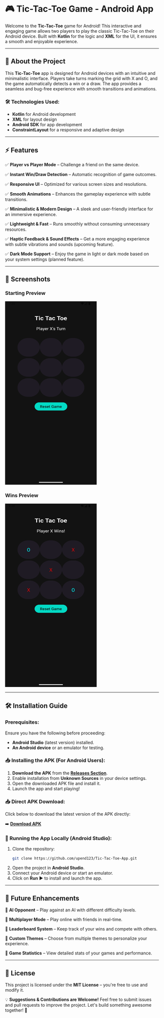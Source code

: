 # 🎮 Tic-Tac-Toe Game - Android App

Welcome to the **Tic-Tac-Toe** game for Android! This interactive and engaging game allows two players to play the classic Tic-Tac-Toe on their Android device. Built with **Kotlin** for the logic and **XML** for the UI, it ensures a smooth and enjoyable experience.

---

## 🧩 About the Project

This **Tic-Tac-Toe** app is designed for Android devices with an intuitive and minimalistic interface. Players take turns marking the grid with X and O, and the game automatically detects a win or a draw. The app provides a seamless and bug-free experience with smooth transitions and animations.

### 🛠 Technologies Used:
- **Kotlin** for Android development
- **XML** for layout design
- **Android SDK** for app development
- **ConstraintLayout** for a responsive and adaptive design

---

## ⚡ Features

✅ **Player vs Player Mode** – Challenge a friend on the same device.

✅ **Instant Win/Draw Detection** – Automatic recognition of game outcomes.

✅ **Responsive UI** – Optimized for various screen sizes and resolutions.

✅ **Smooth Animations** – Enhances the gameplay experience with subtle transitions.

✅ **Minimalistic & Modern Design** – A sleek and user-friendly interface for an immersive experience.

✅ **Lightweight & Fast** – Runs smoothly without consuming unnecessary resources.

✅ **Haptic Feedback & Sound Effects** – Get a more engaging experience with subtle vibrations and sounds (upcoming feature).

✅ **Dark Mode Support** – Enjoy the game in light or dark mode based on your system settings (planned feature).

---

## 📸 Screenshots
### Starting Preview
<img src="https://github.com/upend123/Tic-Toc-Toe-App/blob/cf6b4746c1e8530c526b79a78d0bfa7a53a08a05/app/src/main/res/drawable/image.png" width="300" height="600" alt="Description">

### Wins Preview
<img src="https://github.com/upend123/Tic-Toc-Toe-App/blob/main/image.png" width="300" height="600" alt="Description">



---

## 🛠️ Installation Guide

### Prerequisites:
Ensure you have the following before proceeding:
- **Android Studio** (latest version) installed.
- **An Android device** or an emulator for testing.

### 📥 Installing the APK (For Android Users):
1. **Download the APK** from the **[Releases Section](https://github.com/upend123/Tic-Toc-Toe-App/releases)**.
2. Enable installation from **Unknown Sources** in your device settings.
3. Open the downloaded APK file and install it.
4. Launch the app and start playing!

### 📥 Direct APK Download:
Click below to download the latest version of the APK directly:

➡️ **[Download APK](https://github.com/upend123/Tic-Toc-Toe-App/releases/download/v1.0.0/app-tic-toc-toe.apk)**

### 🚀 Running the App Locally (Android Studio):
1. Clone the repository:
   ```bash
   git clone https://github.com/upend123/Tic-Tac-Toe-App.git
   ```
2. Open the project in **Android Studio**.
3. Connect your Android device or start an emulator.
4. Click on **Run** ▶️ to install and launch the app.

---

## 🚀 Future Enhancements

🔹 **AI Opponent** – Play against an AI with different difficulty levels.

🔹 **Multiplayer Mode** – Play online with friends in real-time.

🔹 **Leaderboard System** – Keep track of your wins and compete with others.

🔹 **Custom Themes** – Choose from multiple themes to personalize your experience.

🔹 **Game Statistics** – View detailed stats of your games and performance.

---

## 📜 License
This project is licensed under the **MIT License** – you're free to use and modify it.

💡 **Suggestions & Contributions are Welcome!** Feel free to submit issues and pull requests to improve the project. Let's build something awesome together! 🚀
